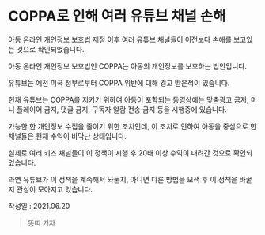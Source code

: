 # COPPA로 인해 여러 유튜브 채널 손해

아동 온라인 개인정보 보호법 제정 이후 여러 유튜브 채널들이 이전보다 손해를 보고있는 것으로 확인되었습니다. 

아동 온라인 개인정보 보호법인 COPPA는 아동의 개인정보를 보호하는 법안입니다.

유튜브는 예전 미국 정부로부터 COPPA 위반에 대해 경고 받은적이 있습니다.

현재 유튜브는 COPPA를 지키기 위하여 아동이 포함되는 동영상에는 맞춤광고 금지, 미니 플레이어 금지, 댓글 금지, 구독자 알람 전송 금지 등을 시행중에 있습니다.

가능한 한 개인정보 수집을 줄이기 위한 조치인데, 이 조치로 인하여 아동을 중심으로 한 채널들은 현재 수익이 바닥난 상태입니다.

실제로 여러 키즈 채널들이 이 정책이 시행 후 20배 이상 수익이 내려간 것으로 확인되었습니다.

과연 유튜브가 이 정책을 계속해서 놔둘지, 아니면 다른 방법을 모색 후 이 정책을 바꿀지 관심이 모아지고 있습니다.

작성일 : 2021.06.20
> 똥띠 기자